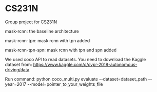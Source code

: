 # CS231N
Group project for CS231N

mask-rcnn: the baseline architecture

mask-rcnn-tpn: mask rcnn with tpn added

mask-rcnn-tpn-spn: mask rcnn with tpn and spn added

We used coco API to read datasets. You need to download the Kaggle dataset from:
https://www.kaggle.com/c/cvpr-2018-autonomous-driving/data

Run command:
python coco_multi.py evaluate --dataset=dataset_path --year=2017 --model=pointer_to_your_weights_file